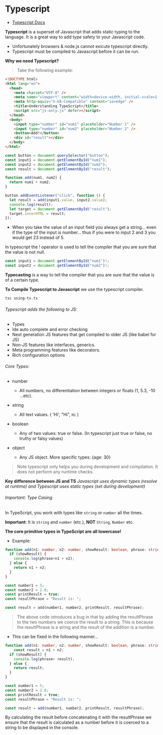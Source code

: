 # Typescript
- [Typescript Docs](https://www.typescriptlang.org/docs/home.html)

**Typescript** is a superset of Javascript that adds static typing to the language. It is a great way to add type safety to your Javascript code. 

- Unfortunately browsers & node.js cannot exicute typescript directly.
- Typescript must be compiled to Javascript before it can be run.


**Why we need Typescript?**
> Take the following example:

```html
<!DOCTYPE html>
<html lang="en">
  <head>
    <meta charset="UTF-8" />
    <meta name="viewport" content="width=device-width, initial-scale=1.0" />
    <meta http-equiv="X-UA-Compatible" content="ie=edge" />
    <title>Understanding TypeScript</title>
    <script src="js-only.js" defer></script>
  </head>
  <body>
    <input type="number" id="num1" placeholder="Number 1" />
    <input type="number" id="num2" placeholder="Number 2" />
    <button>Add!</button>
    <div id="result"></div>
  </body>
</html>
```

```js
const button = document.querySelector("button");
const input1 = document.getElementById("num1");
const input2 = document.getElementById("num2");
const result = document.getElementById("result");

function add(num1, num2) {
  return num1 + num2;
}

button.addEventListener("click", function () {
  let result = add(input1.value, input2.value);
  console.log(result);
  let target = document.getElementById("result");
  target.innerHTML = result;
});

```

- When you take the value of an input field you always get a string... even if the type of the input is number... thus if you were to input 2 and 3 you would get 23 instead of 5.


In typescript the ! operator is used to tell the compiler that you are sure that the value is not null. 

```ts
const input1 = document.getElementById("num1")!;
const input2 = document.getElementById("num2")!;
```


**Typecasting** is a way to tell the compiler that you are sure that the value is of a certain type. 


**To Compile Typescript to Javascript** we use the typescript compiler.
    
```bash
tsc using-ts.ts
```


###### Typescript adds the following to JS:
- Types
- Ide auto complete and error checking
- Next generation JS features that get compiled to older JS (like babel for JS)
- Non-JS features like interfaces, generics.
- Meta programming features like decorators.
- Rich configuration options


###### Core Types:
- number 
   - All numbers, no differentiation between integers or floats (1, 5.3, -10 ...etc). 

- string
   - All text values. ( 'Hi', "Hi", `Hi` )

- boolean
   - Any of two values: true or false. (In typescript just true or false, no truthy or falsy values)

- object
   - Any JS object. More specific types: {age: 30}


> Note typescript only helps you during development and compilation. It does not perform any runtime checks.

**Key difference between JS and TS** _Javascript uses dynamic types (resolve at runtime) and Typescript uses static types (set during development)_

###### Important: Type Casing

In TypeScript, you work with types like `string` or `number` all the times.

**Important**: It is `string` and `number` (etc.), **NOT** `String`, `Number` etc.

**The core primitive types in TypeScript are all lowercase!**


* Example: 
```ts
function add(n1: number, n2: number, showResult: boolean, phrase: string) {
  if (showResult) {
    console.log(phrase+n1 + n2);
  } else {
    return n1 + n2;
  }
}

const number1 = 5;
const number2 = 2.8;
const printResult = true;
const resultPhrase = "Result is: ";

const result = add(number1, number2, printResult, resultPhrase);


```

> The above code introduces a bug in that by adding the resultPhrase to the two numbers we coerce the result to a string. This is because the resultPhrase is a string and the result of the addition is a number.

- This can be fixed in the following manner...

```ts
function add(n1: number, n2: number, showResult: boolean, phrase: string) {
    const result = n1 + n2;
  if (showResult) {
    console.log(phrase+ result);
  } else {
    return result;
  }
}

const number1 = 5;
const number2 = 2.8;
const printResult = true;
const resultPhrase = "Result is: ";

const result = add(number1, number2, printResult, resultPhrase);
```

By calculating the result before concatenating it with the resultPhrase we ensure that the result is calculated as a number before it is coerced to a string to be displayed in the console.



